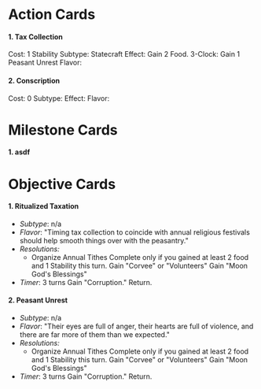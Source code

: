 # Action Cards

#### 1. Tax Collection
Cost: 1 Stability
Subtype: Statecraft
Effect: Gain 2 Food. 3-Clock: Gain 1 Peasant Unrest
Flavor: 

#### 2. Conscription
Cost: 0
Subtype:
Effect: 
Flavor: 
# Milestone Cards
#### 1. asdf 
# Objective Cards
#### 1.  Ritualized Taxation
- *Subtype*: n/a
- *Flavor*: "Timing tax collection to coincide with annual religious festivals should help smooth things over with the peasantry."
- *Resolutions:*
	- Organize Annual Tithes
		Complete only if you gained at least 2 food and 1 Stability this turn. 
			Gain "Corvee" or "Volunteers"
			Gain "Moon God's Blessings"
- *Timer*: 3 turns
	Gain "Corruption." Return.

#### 2. Peasant Unrest
- *Subtype*: n/a
- *Flavor*: "Their eyes are full of anger, their hearts are full of violence, and there are far more of them than we expected."
- *Resolutions:*
	- Organize Annual Tithes
		Complete only if you gained at least 2 food and 1 Stability this turn. 
			Gain "Corvee" or "Volunteers"
			Gain "Moon God's Blessings"
- *Timer*: 3 turns
	Gain "Corruption." Return.
